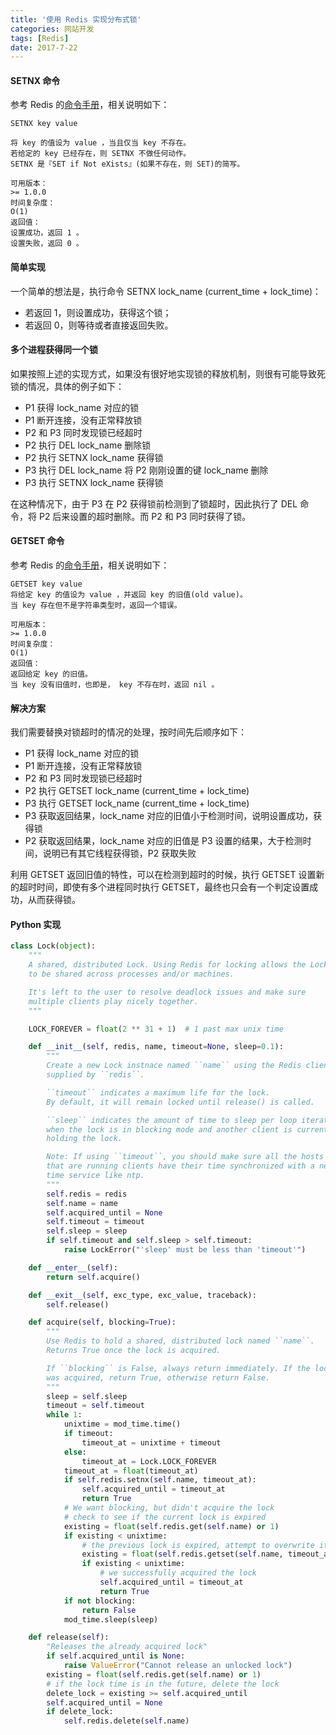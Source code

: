 ```yaml
---
title: '使用 Redis 实现分布式锁'
categories: 网站开发
tags: [Redis]
date: 2017-7-22
---
```


#### SETNX 命令
参考 Redis 的[命令手册](http://redisdoc.com/string/setnx.html)，相关说明如下：
```
SETNX key value

将 key 的值设为 value ，当且仅当 key 不存在。
若给定的 key 已经存在，则 SETNX 不做任何动作。
SETNX 是『SET if Not eXists』(如果不存在，则 SET)的简写。

可用版本：
>= 1.0.0
时间复杂度：
O(1)
返回值：
设置成功，返回 1 。
设置失败，返回 0 。
```

#### 简单实现
一个简单的想法是，执行命令 SETNX lock_name (current_time + lock_time)：
- 若返回 1，则设置成功，获得这个锁；
- 若返回 0，则等待或者直接返回失败。

#### 多个进程获得同一个锁
如果按照上述的实现方式，如果没有很好地实现锁的释放机制，则很有可能导致死锁的情况，具体的例子如下：
- P1 获得 lock_name 对应的锁
- P1 断开连接，没有正常释放锁
- P2 和 P3 同时发现锁已经超时
- P2 执行 DEL lock_name 删除锁
- P2 执行 SETNX lock_name 获得锁
- P3 执行 DEL lock_name 将 P2 刚刚设置的键 lock_name 删除
- P3 执行 SETNX lock_name 获得锁

在这种情况下，由于 P3 在 P2 获得锁前检测到了锁超时，因此执行了 DEL 命令，将 P2 后来设置的超时删除。而 P2 和 P3 同时获得了锁。


#### GETSET 命令
参考 Redis 的[命令手册](http://redisdoc.com/string/getset.html)，相关说明如下：
```
GETSET key value
将给定 key 的值设为 value ，并返回 key 的旧值(old value)。
当 key 存在但不是字符串类型时，返回一个错误。

可用版本：
>= 1.0.0
时间复杂度：
O(1)
返回值：
返回给定 key 的旧值。
当 key 没有旧值时，也即是， key 不存在时，返回 nil 。
```

#### 解决方案
我们需要替换对锁超时的情况的处理，按时间先后顺序如下：
- P1 获得 lock_name 对应的锁
- P1 断开连接，没有正常释放锁
- P2 和 P3 同时发现锁已经超时
- P2 执行 GETSET lock_name (current_time + lock_time)
- P3 执行 GETSET lock_name (current_time + lock_time)
- P3 获取返回结果，lock_name 对应的旧值小于检测时间，说明设置成功，获得锁
- P2 获取返回结果，lock_name 对应的旧值是 P3 设置的结果，大于检测时间，说明已有其它线程获得锁，P2 获取失败

利用 GETSET 返回旧值的特性，可以在检测到超时的时候，执行 GETSET 设置新的超时时间，即使有多个进程同时执行 GETSET，最终也只会有一个判定设置成功，从而获得锁。


#### Python 实现
```python
class Lock(object):
    """
    A shared, distributed Lock. Using Redis for locking allows the Lock
    to be shared across processes and/or machines.

    It's left to the user to resolve deadlock issues and make sure
    multiple clients play nicely together.
    """

    LOCK_FOREVER = float(2 ** 31 + 1)  # 1 past max unix time

    def __init__(self, redis, name, timeout=None, sleep=0.1):
        """
        Create a new Lock instnace named ``name`` using the Redis client
        supplied by ``redis``.

        ``timeout`` indicates a maximum life for the lock.
        By default, it will remain locked until release() is called.

        ``sleep`` indicates the amount of time to sleep per loop iteration
        when the lock is in blocking mode and another client is currently
        holding the lock.

        Note: If using ``timeout``, you should make sure all the hosts
        that are running clients have their time synchronized with a network
        time service like ntp.
        """
        self.redis = redis
        self.name = name
        self.acquired_until = None
        self.timeout = timeout
        self.sleep = sleep
        if self.timeout and self.sleep > self.timeout:
            raise LockError("'sleep' must be less than 'timeout'")

    def __enter__(self):
        return self.acquire()

    def __exit__(self, exc_type, exc_value, traceback):
        self.release()

    def acquire(self, blocking=True):
        """
        Use Redis to hold a shared, distributed lock named ``name``.
        Returns True once the lock is acquired.

        If ``blocking`` is False, always return immediately. If the lock
        was acquired, return True, otherwise return False.
        """
        sleep = self.sleep
        timeout = self.timeout
        while 1:
            unixtime = mod_time.time()
            if timeout:
                timeout_at = unixtime + timeout
            else:
                timeout_at = Lock.LOCK_FOREVER
            timeout_at = float(timeout_at)
            if self.redis.setnx(self.name, timeout_at):
                self.acquired_until = timeout_at
                return True
            # We want blocking, but didn't acquire the lock
            # check to see if the current lock is expired
            existing = float(self.redis.get(self.name) or 1)
            if existing < unixtime:
                # the previous lock is expired, attempt to overwrite it
                existing = float(self.redis.getset(self.name, timeout_at) or 1)
                if existing < unixtime:
                    # we successfully acquired the lock
                    self.acquired_until = timeout_at
                    return True
            if not blocking:
                return False
            mod_time.sleep(sleep)

    def release(self):
        "Releases the already acquired lock"
        if self.acquired_until is None:
            raise ValueError("Cannot release an unlocked lock")
        existing = float(self.redis.get(self.name) or 1)
        # if the lock time is in the future, delete the lock
        delete_lock = existing >= self.acquired_until
        self.acquired_until = None
        if delete_lock:
            self.redis.delete(self.name)
```

